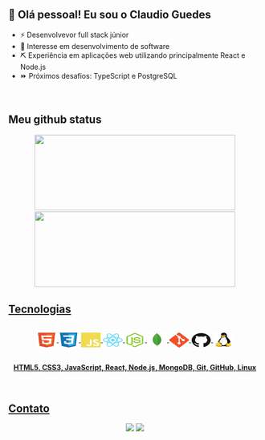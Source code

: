## :wave: Olá pessoal! Eu sou o Claudio Guedes

- &#9889; Desenvolvevor full stack júnior
- :brain: Interesse em desenvolvimento de software
- &#9935; Experiência em aplicações web utilizando principalmente React e Node.js
- &#9193; Próximos desafios: TypeScript e PostgreSQL
<br>

## Meu github status
<div align="center">
  <a href="https://github.com/guedesclaudio">
  <img height="150px" width="400px" src="https://github-readme-stats.vercel.app/api?username=guedesclaudio&show_icons=true&theme=dark&include_all_commits=true&count_private=true"/>
  <img height="150px" width="400px" src="https://github-readme-stats.vercel.app/api/top-langs/?username=guedesclaudio&layout=compact&langs_count=7&theme=dark"/>
</div>

## Tecnologias
 <div style="display: inline_block" align="center"><br>
  <img align="center" height="30" width="40" src="https://raw.githubusercontent.com/devicons/devicon/master/icons/html5/html5-original.svg">
  <img align="center" height="30" width="40" src="https://raw.githubusercontent.com/devicons/devicon/master/icons/css3/css3-original.svg">
  <img align="center" height="30" width="40" src="https://raw.githubusercontent.com/devicons/devicon/master/icons/javascript/javascript-plain.svg">
  <img align="center" height="30" width="40" src="https://raw.githubusercontent.com/devicons/devicon/master/icons/react/react-original.svg">
  <img align="center" height="30" width="40" src="https://raw.githubusercontent.com/devicons/devicon/master/icons/nodejs/nodejs-original.svg">
  <img align="center" height="30" width="40" src="https://raw.githubusercontent.com/devicons/devicon/master/icons/mongodb/mongodb-original.svg">
  <img align="center" height="30" width="40" src="https://raw.githubusercontent.com/devicons/devicon/master/icons/git/git-original.svg">
  <img align="center" height="30" width="40" src="https://raw.githubusercontent.com/devicons/devicon/master/icons/github/github-original.svg">
  <img align="center" height="30" width="40" src="https://raw.githubusercontent.com/devicons/devicon/master/icons/linux/linux-original.svg">
 </div>
  <br>
  <p align="center"><b>HTML5, CSS3, JavaScript, React, Node.js, MongoDB, Git, GitHub, Linux <b/></p>
  <br>
  
## Contato
<div align="center"> 
  <a href = "mailto:cgsarmentosilva@gmail.com"><img src="https://img.shields.io/badge/-Gmail-%23333?style=for-the-badge&logo=gmail&logoColor=white" target="_blank"></a>
  <a href="https://www.linkedin.com/in/claudio-guedes-0144b91a5/" target="_blank"><img src="https://img.shields.io/badge/-LinkedIn-%230077B5?style=for-the-badge&logo=linkedin&logoColor=white" target="_blank"></a> 
</div>
